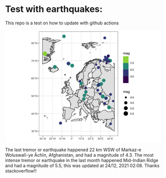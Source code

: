 <!-- README.md is generated from README.Rmd. Please edit that file -->

Test with earthquakes:
======================

This repo is a test on how to update with github actions

![](man/figures/README-unnamed-chunk-2-1.png)

The last tremor or earthquake happened 22 km WSW of Markaz-e
Woluswalī-ye Āchīn, Afghanistan, and had a magnitude of 4.3. The most
intense tremor or earthquake in the last month happened Mid-Indian Ridge
and had a magnitude of 5.5, this was updated at 24/12, 2021 02:08.
Thanks stackoverflow!!

